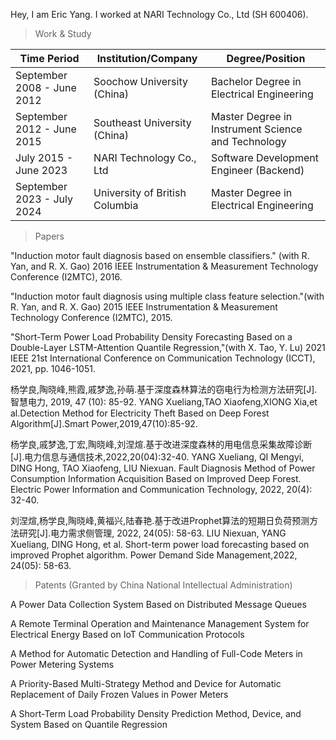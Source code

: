 Hey, I am Eric Yang. I worked at NARI Technology Co., Ltd (SH 600406).

> Work & Study

| Time Period               | Institution/Company                | Degree/Position                            |
|---------------------------|------------------------------------|--------------------------------------------|
| September 2008 - June 2012 | Soochow University (China)         | Bachelor Degree in Electrical Engineering  |
| September 2012 - June 2015 | Southeast University (China)       | Master Degree in Instrument Science and Technology |
| July 2015 - June 2023      | NARI Technology Co., Ltd           | Software Development Engineer (Backend)    |
| September 2023 - July 2024 | University of British Columbia     | Master Degree in Electrical Engineering    |


> Papers

"Induction motor fault diagnosis based on ensemble classifiers." (with R. Yan, and R. X. Gao) 2016 IEEE Instrumentation & Measurement Technology Conference (I2MTC), 2016.

"Induction motor fault diagnosis using multiple class feature selection."(with R. Yan, and R. X. Gao) 2015 IEEE Instrumentation & Measurement Technology Conference (I2MTC), 2015. 

"Short-Term Power Load Probability Density Forecasting Based on a Double-Layer LSTM-Attention Quantile Regression,"(with X. Tao, Y. Lu) 2021 IEEE 21st International Conference on Communication Technology (ICCT), 2021, pp. 1046-1051.

杨学良,陶晓峰,熊霞,戚梦逸,孙萌.基于深度森林算法的窃电行为检测方法研究[J].智慧电力, 2019, 47 (10): 85-92.
YANG Xueliang,TAO Xiaofeng,XIONG Xia,et al.Detection Method for Electricity Theft Based on Deep Forest Algorithm[J].Smart Power,2019,47(10):85-92.

杨学良,戚梦逸,丁宏,陶晓峰,刘涅煊.基于改进深度森林的用电信息采集故障诊断[J].电力信息与通信技术,2022,20(04):32-40.
YANG Xueliang, QI Mengyi, DING Hong, TAO Xiaofeng, LIU Niexuan. Fault Diagnosis Method of Power Consumption Information Acquisition Based on Improved Deep Forest. Electric Power Information and Communication Technology, 2022, 20(4): 32-40.

刘涅煊,杨学良,陶晓峰,黄福兴,陆春艳.基于改进Prophet算法的短期日负荷预测方法研究[J].电力需求侧管理, 2022, 24(05): 58-63.
LIU Niexuan, YANG Xueliang, DING Hong, et al. Short-term power load forecasting based on improved Prophet algorithm. Power Demand Side Management,2022, 24(05): 58-63.

> Patents (Granted by China National Intellectual Administration)

A Power Data Collection System Based on Distributed Message Queues

A Remote Terminal Operation and Maintenance Management System for Electrical Energy Based on IoT Communication Protocols

A Method for Automatic Detection and Handling of Full-Code Meters in Power Metering Systems

A Priority-Based Multi-Strategy Method and Device for Automatic Replacement of Daily Frozen Values in Power Meters

A Short-Term Load Probability Density Prediction Method, Device, and System Based on Quantile Regression

